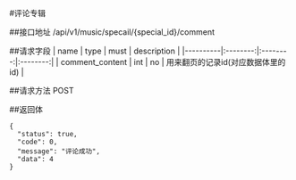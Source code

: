 #评论专辑

##接口地址
/api/v1/music/specail/{special_id}/comment

##请求字段
| name     | type     | must     | description |
|----------|:--------:|:--------:|:--------:|
| comment_content | int | no     | 用来翻页的记录id(对应数据体里的id) |

##请求方法
POST

##返回体
```json5
{
  "status": true,
  "code": 0,
  "message": "评论成功",
  "data": 4
}
```